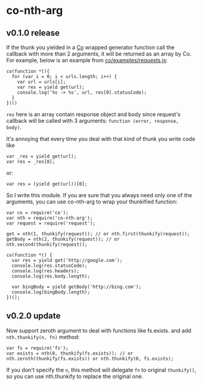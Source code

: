 co-nth-arg
==========

v0.1.0 release
--------------

If the thunk you yielded in a [Co](https://github.com/visionmedia/co) wrapped generator function call the callback with more than 2 arguments, it will be returned as an array by Co. For example, below is an example from [co/examples/requests.js](https://github.com/visionmedia/co/blob/master/examples/requests.js):

    co(function *(){
      for (var i = 0; i < urls.length; i++) {
        var url = urls[i];
        var res = yield get(url);
        console.log('%s -> %s', url, res[0].statusCode);
      }
    })()

`res` here is an array contain response object and body since request's callback will be called with 3 arguments: `function (error, response, body)`.

It's annoying that every time you deal with that kind of thunk you write code like

    var _res = yield get(url);
    var res = _res[0];

or:

    var res = (yield get(url))[0];

So I write this module. If you are sure that you always need only one of the arguments, you can use co-nth-arg to wrap your thunkified function:

    var co = require('co');
    var nth = require('co-nth-arg');
    var request = require('request');
    
    get = nth(1, thunkify(request)); // or nth.first(thunkify(request));
    getBody = nth(2, thunkify(request)); // or nth.second(thunkify(request));

    co(function *() {
      var res = yield get('http://google.com');
      console.log(res.statusCode);
      console.log(res.headers);
      console.log(res.body.length);

      var bingBody = yield getBody('http://bing.com');
      console.log(bingBody.length);
    })();

v0.2.0 update
-------------

Now support zeroth argument to deal with functions like fs.exists. and add `nth.thunkify(n, fn)` method:

    var fs = require('fs');
    var exists = nth(0, thunkify(fs.exists)); // or nth.zeroth(thunkify(fs.exists)) or nth.thunkify(0, fs.exists);

If you don't specify the `n`, this method will delegate `fn` to original `thunkify()`, so you can use nth.thunkify to replace the original one.
